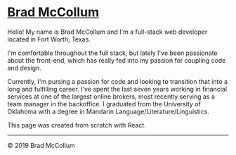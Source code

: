 # [Brad McCollum](http://www.btmccollum.com)

Hello! My name is Brad McCollum and I'm a full-stack web developer located in Fort Worth, Texas.

I'm comfortable throughout the full stack, but lately I've been passionate about the front-end, which has really fed into my passion for coupling code and design.

Currently, I'm pursing a passion for code and looking to transition that into a long and fulfilling career. I've spent the last seven years working in financial services at one of the largest online brokers, most recently serving as a team manager in the backoffice. I graduated from the University of Oklahoma with a degree in Mandarin Language/Literature/Linguistics. 

This page was created from scratch with React.

---

© 2019 Brad McCollum